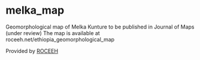 # melka_map

Geomorphological map of Melka Kunture to be published in Journal of Maps (under review)
The map is available at roceeh.net/ethiopia_geomorphological_map

Provided by [ROCEEH](http://www.roceeh.net/home/)
